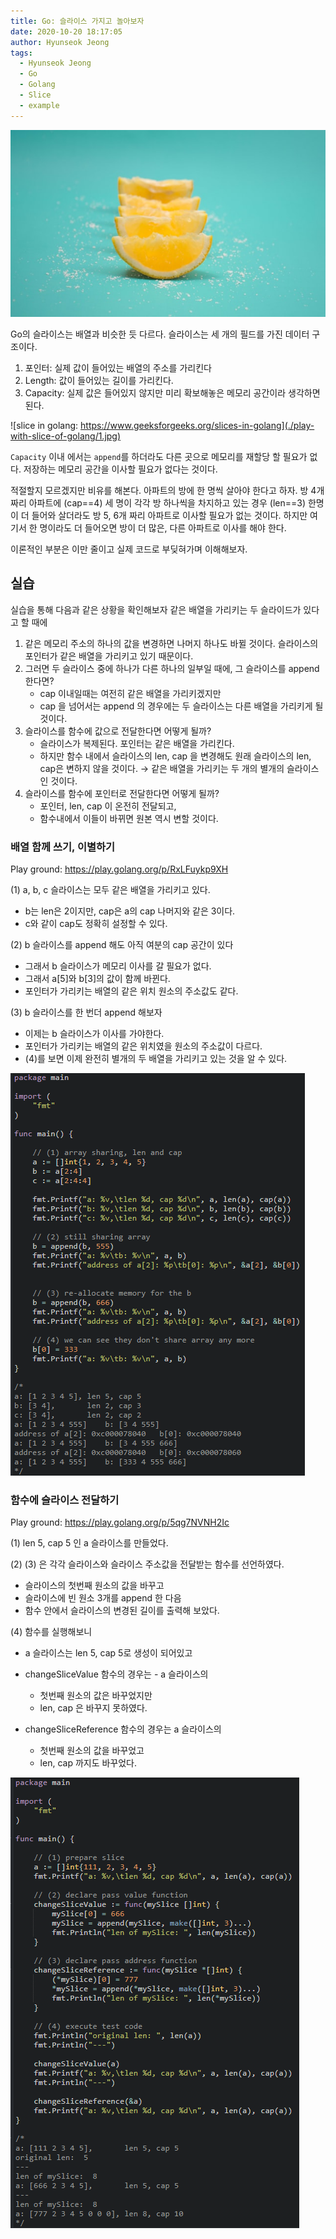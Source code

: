 ```yaml
---
title: Go: 슬라이스 가지고 놀아보자
date: 2020-10-20 18:17:05
author: Hyunseok Jeong
tags:
  - Hyunseok Jeong
  - Go
  - Golang
  - Slice
  - example
---
```


![Photo by Nery Montenegro on Unsplash](./play-with-slice-of-golang/nery-montenegro-3ak9PMcx048-unsplash.jpg)

Go의 슬라이스는 배열과 비슷한 듯 다르다. 슬라이스는 세 개의 필드를 가진 데이터 구조이다.

1. 포인터: 실제 값이 들어있는 배열의 주소를 가리킨다
2. Length: 값이 들어있는 길이를 가리킨다.
3. Capacity: 실제 값은 들어있지 않지만 미리 확보해놓은 메모리 공간이라 생각하면 된다.

![slice in golang: https://www.geeksforgeeks.org/slices-in-golang](./play-with-slice-of-golang/1.jpg)

`Capacity` 이내 에서는 `append`를 하더라도 다른 곳으로 메모리를 재할당 할 필요가 없다. 저장하는 메모리 공간을 이사할 필요가 없다는 것이다.

적절할지 모르겠지만 비유를 해본다. 아파트의 방에 한 명씩 살아야 한다고 하자. 방 4개 짜리 아파트에 (cap==4) 세 명이 각각 방 하나씩을 차지하고 있는 경우 (len==3) 한명이 더 들어와 살더라도 방 5, 6개 짜리 아파트로 이사할 필요가 없는 것이다. 하지만 여기서 한 명이라도 더 들어오면 방이 더 많은, 다른 아파트로 이사를 해야 한다.

이론적인 부분은 이만 줄이고 실제 코드로 부딪혀가며 이해해보자.

## 실습

실습을 통해 다음과 같은 상황을 확인해보자
같은 배열을 가리키는 두 슬라이드가 있다고 할 때에

1. 같은 메모리 주소의 하나의 값을 변경하면 나머지 하나도 바뀔 것이다. 슬라이스의 포인터가 같은 배열을 가리키고 있기 때문이다.
2. 그러면 두 슬라이스 중에 하나가 다른 하나의 일부일 때에, 그 슬라이스를 append 한다면?
   - cap 이내일때는 여전히 같은 배열을 가리키겠지만
   - cap 을 넘어서는 append 의 경우에는 두 슬라이스는 다른 배열을 가리키게 될 것이다.
3. 슬라이스를 함수에 값으로 전달한다면 어떻게 될까?
   - 슬라이스가 복제된다. 포인터는 같은 배열을 가리킨다.
   - 하지만 함수 내에서 슬라이스의 len, cap 을 변경해도 원래 슬라이스의 len, cap은 변하지 않을 것이다.
     → 같은 배열을 가리키는 두 개의 별개의 슬라이스인 것이다.
4. 슬라이스를 함수에 포인터로 전달한다면 어떻게 될까?
   - 포인터, len, cap 이 온전히 전달되고,
   - 함수내에서 이들이 바뀌면 원본 역시 변할 것이다.

### 배열 함께 쓰기, 이별하기

Play ground: https://play.golang.org/p/RxLFuykp9XH

(1) a, b, c 슬라이스는 모두 같은 배열을 가리키고 있다.

- b는 len은 2이지만, cap은 a의 cap 나머지와 같은 3이다.
- c와 같이 cap도 정확히 설정할 수 있다.

(2) b 슬라이스를 append 해도 아직 여분의 cap 공간이 있다

- 그래서 b 슬라이스가 메모리 이사를 갈 필요가 없다.
- 그래서 a[5]와 b[3]의 값이 함께 바뀐다.
- 포인터가 가리키는 배열의 같은 위치 원소의 주소값도 같다.

(3) b 슬라이스를 한 번더 append 해보자

- 이제는 b 슬라이스가 이사를 가야한다.
- 포인터가 가리키는 배열의 같은 위치였을 원소의 주소값이 다르다.
- (4)를 보면 이제 완전히 별개의 두 배열을 가리키고 있는 것을 알 수 있다.

![example code1](./play-with-slice-of-golang/2.png)

### 함수에 슬라이스 전달하기

Play ground: https://play.golang.org/p/5qg7NVNH2Ic

(1) len 5, cap 5 인 a 슬라이스를 만들었다.

(2) (3) 은 각각 슬라이스와 슬라이스 주소값을 전달받는 함수를 선언하였다.

- 슬라이스의 첫번째 원소의 값을 바꾸고
- 슬라이스에 빈 원소 3개를 append 한 다음
- 함수 안에서 슬라이스의 변경된 길이를 출력해 보았다.

(4) 함수를 실행해보니

- a 슬라이스는 len 5, cap 5로 생성이 되어있고
- changeSliceValue 함수의 경우는 - a 슬라이스의

  - 첫번째 원소의 값은 바꾸었지만
  - len, cap 은 바꾸지 못하였다.

- changeSliceReference 함수의 경우는 a 슬라이스의
  - 첫번째 원소의 값을 바꾸었고
  - len, cap 까지도 바꾸었다.

![example code2](./play-with-slice-of-golang/3.png)
